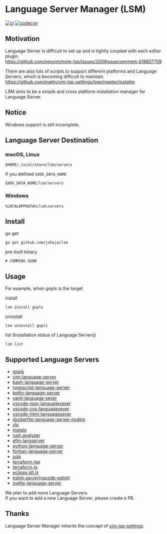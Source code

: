 # Language Server Manager (LSM)

[![ci](https://github.com/johejo/lsm/workflows/ci/badge.svg)](https://github.com/johejo/lsm/actions?query=workflow%3Aci)
[![codecov](https://codecov.io/gh/johejo/lsm/branch/master/graph/badge.svg)](https://codecov.io/gh/johejo/lsm)

## Motivation

Language Server is difficult to set up and is tightly coupled with each editor plugin.<br>
https://github.com/neovim/nvim-lsp/issues/200#issuecomment-618807759

There are also lots of scripts to support different platforms and Language Servers, which is becoming difficult to maintain.<br>
https://github.com/mattn/vim-lsp-settings/tree/master/installer

LSM aims to be a simple and cross platform installation manager for Language Server.

## Notice
Windows support is still incomplete.

## Language Server Destination

### macOS, Linux

```
$HOME/.local/share/lsm/servers
```

If you defined `$XDG_DATA_HOME`

```
$XDG_DATA_HOME/lsm/servers
```

### Windows

```
%LOCALAPPDATA%\lsm\servers
```

## Install

go get
```
go get github.com/johejo/lsm
```

pre-built binary
```
# COMMING SOON
```

## Usage

For example, when gopls is the target

install
```
lsm install gopls
```

uninstall
```
lsm uninstall gopls
```

list (Installation status of Language Servers)

```
lsm list
```

## Supported Language Servers

- [gopls](https://github.com/golang/tools/tree/master/gopls)
- [vim-language-server](https://github.com/iamcco/vim-language-server)
- [bash-language-server](https://github.com/bash-lsp/bash-language-server)
- [typescript-language-server](https://github.com/theia-ide/typescript-language-server)
- [kotlin-language-server](https://github.com/fwcd/kotlin-language-server)
- [yaml-language-sever](https://github.com/redhat-developer/yaml-language-server/)
- [vscode-json-languagesever](https://github.com/vscode-langservers/vscode-json-languageserver)
- [vscode-css-languagesever](https://github.com/vscode-langservers/vscode-css-languageserver)
- [vscode-html-languagesever](https://github.com/vscode-langservers/vscode-html-languageserver)
- [dockerfile-language-server-nodejs](https://github.com/rcjsuen/dockerfile-language-server-nodejs)
- [vls](https://github.com/vuejs/vetur/tree/master/server)
- [metals](https://scalameta.org/metals/)
- [rust-analyzer](https://rust-analyzer.github.io/)
- [efm-langserver](https://github.com/mattn/efm-langserver)
- [python-language-server](https://github.com/palantir/python-language-server)
- [fortran-language-server](https://github.com/hansec/fortran-language-server)
- [sqls](https://github.com/lighttiger2505/sqls)
- [terraform-lsp](https://github.com/juliosueiras/terraform-lsp)
- [terraform-ls](https://github.com/hashicorp/terraform-ls)
- [eclipse.jdt.ls](https://github.com/eclipse/eclipse.jdt.ls)
- [eslint-server(vscode-eslint)](https://github.com/microsoft/vscode-eslint)
- [svelte-language-server](https://github.com/sveltejs/language-tools/tree/master/packages/language-server)

We plan to add more Language Servers.<br>
If you want to add a new Language Server, please create a PR.<br>

## Thanks

Language Server Manager inherits the concept of [vim-lsp-settings](https://github.com/mattn/vim-lsp-settings).
